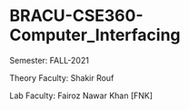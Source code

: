 # BRACU-CSE360-Computer_Interfacing

Semester: FALL-2021

Theory Faculty: Shakir Rouf

Lab Faculty: Fairoz Nawar Khan [FNK]
